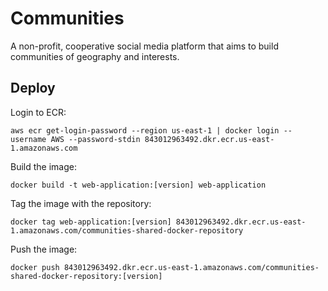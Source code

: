 # Communities 

A non-profit, cooperative social media platform that aims to build communities
of geography and interests.

## Deploy

Login to ECR:

```
aws ecr get-login-password --region us-east-1 | docker login --username AWS --password-stdin 843012963492.dkr.ecr.us-east-1.amazonaws.com
```

Build the image:
```
docker build -t web-application:[version] web-application
```

Tag the image with the repository:
```
docker tag web-application:[version] 843012963492.dkr.ecr.us-east-1.amazonaws.com/communities-shared-docker-repository
```

Push the image:
```
docker push 843012963492.dkr.ecr.us-east-1.amazonaws.com/communities-shared-docker-repository:[version]
```
